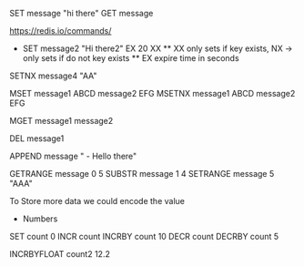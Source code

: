 SET message "hi there"
GET message

<https://redis.io/commands/>

* SET message2 "Hi there2" EX 20 XX
 ** XX only sets if key exists, NX -> only sets if do not key exists
 ** EX expire time in seconds

SETNX message4 "AA"

MSET message1 ABCD message2 EFG
MSETNX message1 ABCD message2 EFG

MGET message1 message2

DEL message1

APPEND message " - Hello there"

GETRANGE message 0 5
SUBSTR message 1 4
SETRANGE message 5 "AAA"

To Store more data we could encode the value

* Numbers

SET count 0
INCR count
INCRBY count 10
DECR count
DECRBY count 5

INCRBYFLOAT count2 12.2
